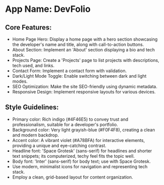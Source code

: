 # **App Name**: DevFolio

## Core Features:

- Home Page Hero: Display a home page with a hero section showcasing the developer's name and title, along with call-to-action buttons.
- About Section: Implement an 'About' section displaying a bio and tech stack.
- Projects Page: Create a 'Projects' page to list projects with descriptions, tech used, and links.
- Contact Form: Implement a contact form with validation.
- Dark/Light Mode Toggle: Enable switching between dark and light modes.
- SEO Optimization: Make the site SEO-friendly using dynamic metadata.
- Responsive Design: Implement responsive layouts for various devices.

## Style Guidelines:

- Primary color: Rich indigo (#4F46E5) to convey trust and professionalism, suitable for a developer's portfolio.
- Background color: Very light grayish-blue (#F0F4F8), creating a clean and modern backdrop.
- Accent color: A vibrant violet (#A78BFA) for interactive elements, providing a unique and eye-catching contrast.
- Headline font: 'Space Grotesk' (sans-serif) for headlines and shorter text snippets; its computerized, techy feel fits the topic well.
- Body font: 'Inter' (sans-serif) for body text; use with Space Grotesk.
- Use modern, minimalist icons for navigation and representing tech stack.
- Employ a clean, grid-based layout for content organization.